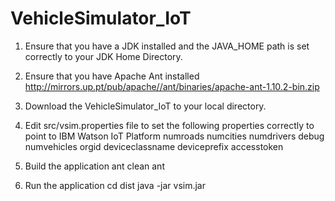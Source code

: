 # VehicleSimulator_IoT

1. Ensure that you have a JDK installed and the JAVA_HOME path is set correctly to your JDK Home Directory.

2. Ensure that you have Apache Ant installed
   http://mirrors.up.pt/pub/apache//ant/binaries/apache-ant-1.10.2-bin.zip
   
3. Download the VehicleSimulator_IoT to your local directory.

4. Edit src/vsim.properties file to set the following properties correctly to point to IBM Watson IoT Platform
    numroads
    numcities
    numdrivers
    debug
    numvehicles
    orgid
    deviceclassname
    deviceprefix
    accesstoken
    
5. Build the application
    ant clean
    ant
    
6. Run the application
    cd dist 
    java -jar vsim.jar
